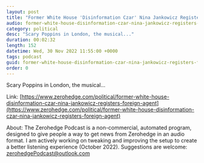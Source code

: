 ```yaml
---
layout: post
title: "Former White House 'Disinformation Czar' Nina Jankowicz Registers As Foreign Agent"
audio: former-white-house-disinformation-czar-nina-jankowicz-registers-foreign-agent-1
category: political
desc: "Scary Poppins in London, the musical..."
duration: 00:02:32
length: 152
datetime: Wed, 30 Nov 2022 11:55:00 +0000
tags: podcast
guid: former-white-house-disinformation-czar-nina-jankowicz-registers-foreign-agent-0
order: 0
---
```

Scary Poppins in London, the musical...

Link: [https://www.zerohedge.com/political/former-white-house-disinformation-czar-nina-jankowicz-registers-foreign-agent](https://www.zerohedge.com/political/former-white-house-disinformation-czar-nina-jankowicz-registers-foreign-agent)

About: The Zerohedge Podcast is a non-commercial, automated program, designed to give people a way to get news from Zerohedge in an audio format.  I am actively working on tweaking and improving the setup to create a better listening experience (October 2022).  Suggestions are welcome: [zerohedgePodcast@outlook.com](mailto:zerohedgePodcast@outlook.com)